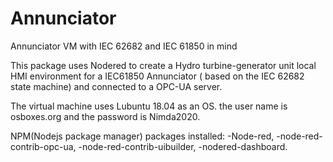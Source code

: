 # Annunciator
Annunciator VM with IEC 62682 and IEC 61850 in mind

This package uses Nodered to create a Hydro turbine-generator unit local HMI environment for a IEC61850 Annunciator ( based on the IEC 62682 state machine) and connected to a OPC-UA server.

The virtual machine uses Lubuntu 18.04 as an OS. the user name is osboxes.org and the password is Nimda2020. 

NPM(Nodejs package manager) packages installed:
-Node-red,
-node-red-contrib-opc-ua,
-node-red-contrib-uibuilder,
-nodered-dashboard.
